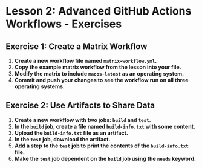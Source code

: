 # Lesson 2: Advanced GitHub Actions Workflows - Exercises

## Exercise 1: Create a Matrix Workflow

1. **Create a new workflow file named `matrix-workflow.yml`.**
2. **Copy the example matrix workflow from the lesson into your file.**
3. **Modify the matrix to include `macos-latest` as an operating system.**
4. **Commit and push your changes to see the workflow run on all three operating systems.**

## Exercise 2: Use Artifacts to Share Data

1. **Create a new workflow with two jobs: `build` and `test`.**
2. **In the `build` job, create a file named `build-info.txt` with some content.**
3. **Upload the `build-info.txt` file as an artifact.**
4. **In the `test` job, download the artifact.**
5. **Add a step to the `test` job to print the contents of the `build-info.txt` file.**
6. **Make the `test` job dependent on the `build` job using the `needs` keyword.**